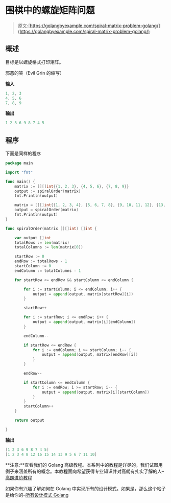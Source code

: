 # 围棋中的螺旋矩阵问题

> 原文:[https://golangbyexample.com/spiral-matrix-problem-golang/](https://golangbyexample.com/spiral-matrix-problem-golang/)

## **概述**

目标是以螺旋格式打印矩阵。

邪恶的笑（Evil Grin 的缩写）

**输入**

```go
1, 2, 3 
4, 5, 6 
7, 8, 9
```

**输出**

```go
1 2 3 6 9 8 7 4 5
```

## **程序**

下面是同样的程序

```go
package main

import "fmt"

func main() {
	matrix := [][]int{{1, 2, 3}, {4, 5, 6}, {7, 8, 9}}
	output := spiralOrder(matrix)
	fmt.Println(output)

	matrix = [][]int{{1, 2, 3, 4}, {5, 6, 7, 8}, {9, 10, 11, 12}, {13, 14, 15, 16}}
	output = spiralOrder(matrix)
	fmt.Println(output)
}

func spiralOrder(matrix [][]int) []int {

	var output []int
	totalRows := len(matrix)
	totalColumns := len(matrix[0])

	startRow := 0
	endRow := totalRows - 1
	startColumn := 0
	endColumn := totalColumns - 1

	for startRow <= endRow && startColumn <= endColumn {

		for i := startColumn; i <= endColumn; i++ {
			output = append(output, matrix[startRow][i])
		}

		startRow++

		for i := startRow; i <= endRow; i++ {
			output = append(output, matrix[i][endColumn])
		}

		endColumn--

		if startRow <= endRow {
			for i := endColumn; i >= startColumn; i-- {
				output = append(output, matrix[endRow][i])
			}
		}

		endRow--

		if startColumn <= endColumn {
			for i := endRow; i >= startRow; i-- {
				output = append(output, matrix[i][startColumn])
			}
		}
		startColumn++
	}

	return output

}
```

**输出**

```go
[1 2 3 6 9 8 7 4 5]
[1 2 3 4 8 12 16 15 14 13 9 5 6 7 11 10]
```

**注意:**查看我们的 Golang 高级教程。本系列中的教程是详尽的，我们试图用例子来涵盖所有的概念。本教程面向希望获得专业知识并对高朗有扎实了解的人–[高朗进阶教程](https://golangbyexample.com/golang-comprehensive-tutorial/)

如果你有兴趣了解如何在 Golang 中实现所有的设计模式。如果是，那么这个帖子是给你的–[所有设计模式 Golang](https://golangbyexample.com/all-design-patterns-golang/)